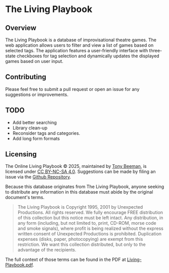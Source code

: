 # The Living Playbook

## Overview
The Living Playbook is a database of improvisational theatre games. The web application allows users to filter and view a list of games based on selected tags. The application features a user-friendly interface with three-state checkboxes for tag selection and dynamically updates the displayed games based on user input.

## Contributing
Please feel free to submit a pull request or open an issue for any suggestions or improvements.

## TODO

* Add better searching  
* Library clean-up
* Reconsider tags and categories.
* Add long form formats

## Licensing

The Online Living Playbook © 2025, maintained by [Tony Beeman](https://tinybeeman.com/), is licensed under [CC BY-NC-SA 4.0](https://creativecommons.org/licenses/by-nc-sa/4.0/?ref=chooser-v1). Suggestions can be made by filing an issue via the [Github Repository](https://github.com/TinyBeeman/LivingPlaybook).

Because this database originates from The Living Playbook, anyone seeking to distribute any information in this database must abide by the original document's terms. 

> The Living Playbook is Copyright 1995, 2001 by Unexpected Productions. All rights reserved. We fully encourage FREE distribution of this collection but this notice must be left intact. Any distribution, in any form (including, but not limited to, print, CD-ROM, morse code and smoke signals), where profit is being realized without the express written consent of Unexpected Productions is prohibited. Duplication expenses (disks, paper, photocopying) are exempt from this restriction. We want this collection distributed, but only to the advantage of the recipients.

The full context of those terms can be found in the PDF at [Living-Playbook.pdf](src/Living-Playbook.pdf).

